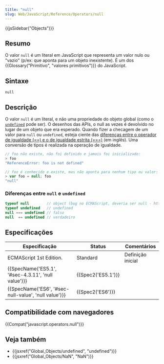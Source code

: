 ```yaml
---
title: "null"
slug: Web/JavaScript/Reference/Operators/null
---
```


{{jsSidebar("Objects")}}

## Resumo

O valor `null` é um literal em JavaScript que representa um valor nulo ou "vazio" (p/ex: que aponta para um objeto inexistente). É um dos {{Glossary("Primitivo", "valores primitivos")}} do JavaScript.

## Sintaxe

```
null
```

## Descrição

O valor `null` é um literal, e não uma propriedade do objeto global (como o [`undefined`](/pt-BR/docs/Web/JavaScript/Reference/Global_Objects/undefined) pode ser). O desenhos das APIs, o null as vezes é devolvido no lugar de um objeto que era esperado. Quando fizer a checagem de um valor para `null` ou `undefined`, esteja ciente das [diferenças entre o operador de igualdade (==) e o de igualdade estrita (===)](/pt-BR/docs/Web/JavaScript/Reference/Operators/Comparison_Operators) (em inglês). Uma conversão de tipos é realizada na operação de igualdade.

```js
// foo não existe, não foi definido e jamais foi inicializado:
> foo
"ReferenceError: foo is not defined"

// foo é conhecido e existe, mas não aponta para nenhum tipo ou valor:
> var foo = null; foo
"null"
```

### Diferenças entre `null` e `undefined`

```js
typeof null        // object (bug no ECMAScript, deveria ser null - http://2ality.com/2013/10/typeof-null.html)
typeof undefined   // undefined
null === undefined // falso
null  == undefined // verdadeiro
```

## Especificações

| Especificação                                                        | Status                   | Comentários       |
| -------------------------------------------------------------------- | ------------------------ | ----------------- |
| ECMAScript 1st Edition.                                              | Standard                 | Definição inicial |
| {{SpecName('ES5.1', '#sec-4.3.11', 'null value')}} | {{Spec2('ES5.1')}} |                   |
| {{SpecName('ES6', '#sec-null-value', 'null value')}} | {{Spec2('ES6')}}     |                   |

## Compatibilidade com navegadores

{{Compat("javascript.operators.null")}}

## Veja também

- {{jsxref("Global_Objects/undefined", "undefined")}}
- {{jsxref("Global_Objects/NaN", "NaN")}}
